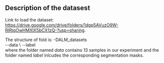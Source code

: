 ## Description of the datasest
Link to load the dataset: https://drive.google.com/drive/folders/1dgp5AVuzO9W-RlRtqOwHMXlX5bCX1zQ-?usp=sharing. 

The structure of fold is:
 -DALM_datasets \
  --data \ 
  --label \
where the  folder named *data* contains 13 samples in our experiment and the folder named *label* inlcudes the corresponding segmentation masks. 

